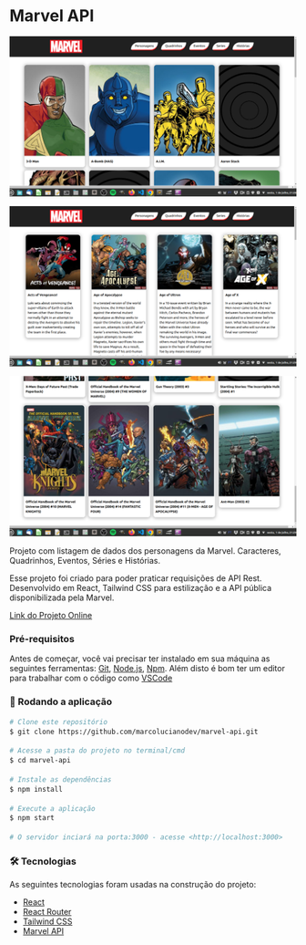 # Marvel API

[![Projeto Online](https://github.com/marcolucianodev/marvel-api/blob/master/public/marvel-api1.png)](https://react-list-movies.netlify.app/)

[![Projeto Online](https://github.com/marcolucianodev/marvel-api/blob/master/public/marvel-api2.png)](https://react-list-movies.netlify.app/)

[![Projeto Online](https://github.com/marcolucianodev/marvel-api/blob/master/public/marvel-api3.png)](https://react-list-movies.netlify.app/)

Projeto com listagem de dados dos personagens da Marvel. Caracteres, Quadrinhos, Eventos, Séries e Histórias.

Esse projeto foi criado para poder praticar requisições de API Rest. Desenvolvido em React, Tailwind CSS para estilização e a API pública disponibilizada pela Marvel.

[Link do Projeto Online](https://react-list-movies.netlify.app/)


### Pré-requisitos

Antes de começar, você vai precisar ter instalado em sua máquina as seguintes ferramentas:
[Git](https://git-scm.com), [Node.js](https://nodejs.org/en/), [Npm](https://www.npmjs.com/). 
Além disto é bom ter um editor para trabalhar com o código como [VSCode](https://code.visualstudio.com/)

### 🎲 Rodando a aplicação

```bash
# Clone este repositório
$ git clone https://github.com/marcolucianodev/marvel-api.git

# Acesse a pasta do projeto no terminal/cmd
$ cd marvel-api

# Instale as dependências
$ npm install

# Execute a aplicação
$ npm start

# O servidor inciará na porta:3000 - acesse <http://localhost:3000>
```

### 🛠 Tecnologias

As seguintes tecnologias foram usadas na construção do projeto:

- [React](https://pt-br.reactjs.org/)
- [React Router](https://reactrouter.com/)
- [Tailwind CSS](https://tailwindcss.com/)
- [Marvel API](https://developer.marvel.com/)
